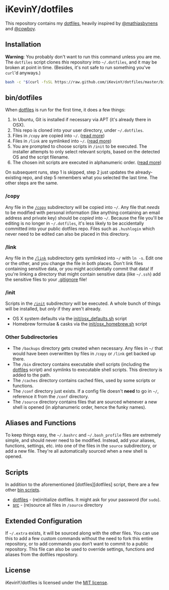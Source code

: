 # iKevinY/dotfiles

This repository contains my [dotfiles](http://dotfiles.github.io), heavily inspired by [@mathiasbynens](https://github.com/mathiasbynens/dotfiles) and [@cowboy](https://github.com/cowboy/dotfiles).

## Installation

**Warning**: You probably don't want to run this command unless you are me. The `dotfiles` script clones *this* repository into `~/.dotfiles`, and it may be broken at point in time. (Besides, it's not safe to run something you've `curl`'d anyways.)

```bash
bash -c "$(curl -fsSL https://raw.github.com/iKevinY/dotfiles/master/bin/dotfiles)" && source ~/.bashrc
```


## bin/dotfiles

When [dotfiles](bin/dotfiles) is run for the first time, it does a few things:

1. In Ubuntu, Git is installed if necessary via APT (it's already there in OSX).
2. This repo is cloned into your user directory, under `~/.dotfiles`.
3. Files in `/copy` are copied into `~/`. ([read more](#copy))
4. Files in `/link` are symlinked into `~/`. ([read more](#link))
5. You are prompted to choose scripts in `/init` to be executed. The installer attempts to only select relevant scripts, based on the detected OS and the script filename.
6. The chosen init scripts are executed in alphanumeric order. ([read more](#init))

On subsequent runs, step 1 is skipped, step 2 just updates the already-existing repo, and step 5 remembers what you selected the last time. The other steps are the same.

### /copy
Any file in the [`/copy`](/copy) subdirectory will be copied into `~/`. Any file that _needs_ to be modified with personal information (like anything containing an email address and private key) should be _copied_ into `~/`. Because the file you'll be editing is no longer in `~/.dotfiles`, it's less likely to be accidentally committed into your public dotfiles repo. Files such as `.hushlogin` which never need to be edited can also be placed in this directory.

### /link
Any file in the [`/link`](/link) subdirectory gets symlinked into `~/` with `ln -s`. Edit one or the other, and you change the file in both places. Don't link files containing sensitive data, or you might accidentally commit that data! If you're linking a directory that might contain sensitive data (like `~/.ssh`) add the sensitive files to your [.gitignore](.gitignore) file!

### /init
Scripts in the [`/init`](/init) subdirectory will be executed. A whole bunch of things will be installed, but _only_ if they aren't already.

* OS X system defaults via the [init/osx_defaults.sh](init/osx_defaults.sh) script
* Homebrew formulae & casks via the [init/osx_homebrew.sh](init/osx_homebrew.sh) script

### Other Subdirectories

* The `/backups` directory gets created when necessary. Any files in `~/` that would have been overwritten by files in `/copy` or `/link` get backed up there.
* The `/bin` directory contains executable shell scripts (including the [dotfiles](bin/dotfiles) script) and symlinks to executable shell scripts. This directory is added to the path.
* The `/caches` directory contains cached files, used by some scripts or functions.
* The `/conf` directory just exists. If a config file doesn't **need** to go in `~/`, reference it from the `/conf` directory.
* The `/source` directory contains files that are sourced whenever a new shell is opened (in alphanumeric order, hence the funky names).


## Aliases and Functions
To keep things easy, the `~/.bashrc` and `~/.bash_profile` files are extremely simple, and should never need to be modified. Instead, add your aliases, functions, settings, etc. into one of the files in the `source` subdirectory, or add a new file. They're all automatically sourced when a new shell is opened.


## Scripts
In addition to the aforementioned [dotfiles][dotfiles] script, there are a few other [bin scripts](bin).

* [dotfiles](dotfiles) - (re)initialize dotfiles. It might ask for your password (for `sudo`).
* [src](link/.bashrc#L8-18) - (re)source all files in `/source` directory


## Extended Configuration

If `~/.extra` exists, it will be sourced along with the other files. You can use this to add a few custom commands without the need to fork this entire repository, or to add commands you don’t want to commit to a public repository. This file can also be used to override settings, functions and aliases from the dotfiles repository.


## License

iKevinY/dotfiles is licensed under the [MIT license](LICENSE).
